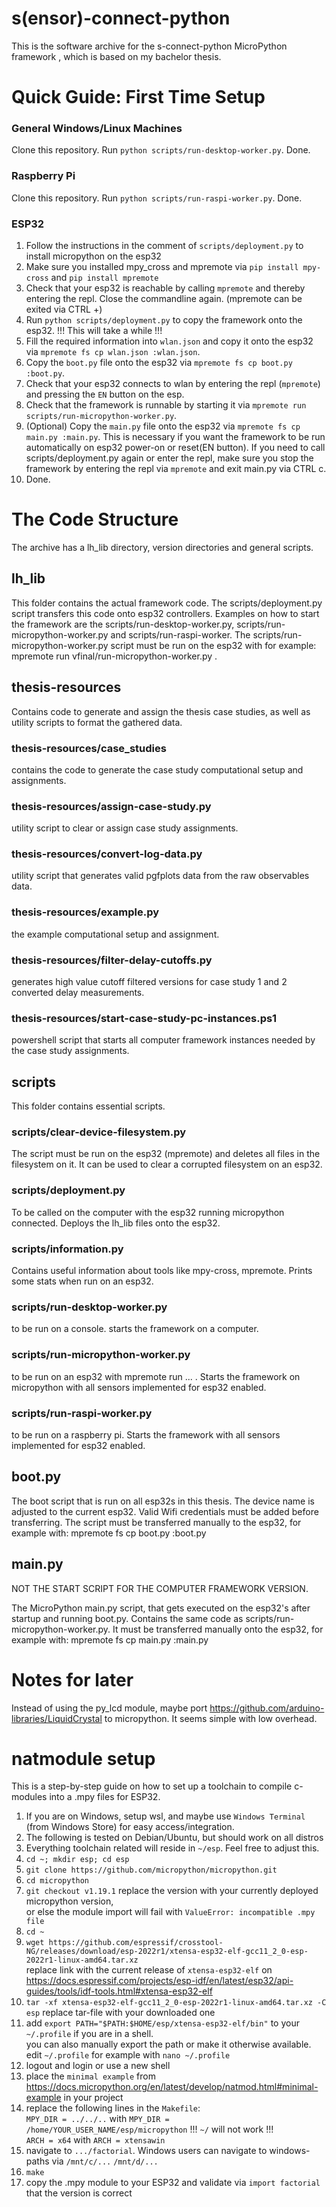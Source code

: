 # s(ensor)-connect-python
This is the software archive for the s-connect-python MicroPython framework
, which is based on my bachelor thesis.

# Quick Guide: First Time Setup
### General Windows/Linux Machines
Clone this repository. Run `python scripts/run-desktop-worker.py`. Done.
### Raspberry Pi
Clone this repository. Run `python scripts/run-raspi-worker.py`. Done.
### ESP32
1. Follow the instructions in the comment of `scripts/deployment.py` to install micropython on the esp32
2. Make sure you installed mpy_cross and mpremote via `pip install mpy-cross` and `pip install mpremote`
3. Check that your esp32 is reachable by calling `mpremote` and thereby entering the repl. Close the commandline again.
   (mpremote can be exited via CTRL +)
4. Run `python scripts/deployment.py` to copy the framework onto the esp32. !!! This will take a while !!!
5. Fill the required information into `wlan.json` and copy it onto the esp32 via `mpremote fs cp wlan.json :wlan.json`.
6. Copy the `boot.py` file onto the esp32 via `mpremote fs cp boot.py :boot.py`.
7. Check that your esp32 connects to wlan by entering the repl (`mpremote`) and pressing the `EN` button on the esp.
8. Check that the framework is runnable by starting it via `mpremote run scripts/run-micropython-worker.py`.
9. (Optional) Copy the `main.py` file onto the esp32 via `mpremote fs cp main.py :main.py`.
This is necessary if you want the framework to be run automatically on esp32 power-on or reset(EN button).
If you need to call scripts/deployment.py again or enter the repl, make sure you stop the framework by entering the
repl via `mpremote` and exit main.py via CTRL c.
10. Done.


# The Code Structure
The archive has a lh_lib directory, version directories and general scripts.
## lh_lib
This folder contains the actual framework code. The scripts/deployment.py script transfers this code onto esp32 controllers.
Examples on how to start the framework are the scripts/run-desktop-worker.py, scripts/run-micropython-worker.py and 
scripts/run-raspi-worker. The scripts/run-micropython-worker.py script must be run on the esp32 with for 
example: mpremote run vfinal/run-micropython-worker.py .
## thesis-resources
Contains code to generate and assign the thesis case studies, as well as utility scripts
to format the gathered data.
### thesis-resources/case_studies
contains the code to generate the case study computational setup and assignments.
### thesis-resources/assign-case-study.py
utility script to clear or assign case study assignments.
### thesis-resources/convert-log-data.py
utility script that generates valid pgfplots data from the raw observables data.
### thesis-resources/example.py
the example computational setup and assignment.
### thesis-resources/filter-delay-cutoffs.py
generates high value cutoff filtered versions for case study 1 and 2 converted delay measurements.
### thesis-resources/start-case-study-pc-instances.ps1
powershell script that starts all computer framework instances needed by the case study assignments.

## scripts
This folder contains essential scripts.
### scripts/clear-device-filesystem.py
The script must be run on the esp32 (mpremote) and deletes all files in the filesystem on it. It can be used to clear a corrupted
filesystem on an esp32.
### scripts/deployment.py
To be called on the computer with the esp32 running micropython connected. Deploys the lh_lib files onto the esp32.
### scripts/information.py
Contains useful information about tools like mpy-cross, mpremote. Prints some stats when run on an esp32.
### scripts/run-desktop-worker.py
to be run on a console. starts the framework on a computer.
### scripts/run-micropython-worker.py
to be run on an esp32 with mpremote run ... . Starts the framework on micropython with all sensors implemented for
esp32 enabled.
### scripts/run-raspi-worker.py
to be run on a raspberry pi. Starts the framework with all sensors implemented for esp32 enabled.

## boot.py
The boot script that is run on all esp32s in this thesis. The device name is adjusted to the current esp32.
Valid Wifi credentials must be added before transferring. The script must be transferred manually to the
esp32, for example with: mpremote fs cp boot.py :boot.py
## main.py
NOT THE START SCRIPT FOR THE COMPUTER FRAMEWORK VERSION. 

The MicroPython main.py script, that gets executed on the esp32's after startup and running boot.py.
Contains the same code as scripts/run-micropython-worker.py. It must be transferred manually onto the esp32,
for example with: mpremote fs cp main.py :main.py


# Notes for later
Instead of using the py_lcd module, maybe port https://github.com/arduino-libraries/LiquidCrystal to micropython.
It seems simple with low overhead.


# natmodule setup
This is a step-by-step guide on how to set up a toolchain to compile c-modules into a .mpy files for ESP32.
1. If you are on Windows, setup wsl, and maybe use `Windows Terminal` (from Windows Store) for easy access/integration.
2. The following is tested on Debian/Ubuntu, but should work on all distros
3. Everything toolchain related will reside in `~/esp`. Feel free to adjust this.
4. `cd ~; mkdir esp; cd esp`
5. `git clone https://github.com/micropython/micropython.git`
6. `cd micropython`
7. `git checkout v1.19.1` replace the version with your currently deployed micropython version, \
or else the module import will fail with `ValueError: incompatible .mpy file`
8. `cd ~`
9. `wget https://github.com/espressif/crosstool-NG/releases/download/esp-2022r1/xtensa-esp32-elf-gcc11_2_0-esp-2022r1-linux-amd64.tar.xz` \
replace link with the current release of `xtensa-esp32-elf` on https://docs.espressif.com/projects/esp-idf/en/latest/esp32/api-guides/tools/idf-tools.html#xtensa-esp32-elf
10. `tar -xf xtensa-esp32-elf-gcc11_2_0-esp-2022r1-linux-amd64.tar.xz -C esp` replace tar-file with your downloaded one
11. add `export PATH="$PATH:$HOME/esp/xtensa-esp32-elf/bin"` to your `~/.profile` if you are in a shell. \
you can also manually export the path or make it otherwise available. \
edit `~/.profile` for example with `nano ~/.profile`
12. logout and login or use a new shell
13. place the `minimal example` from https://docs.micropython.org/en/latest/develop/natmod.html#minimal-example in your project
14. replace the following lines in the `Makefile`: \
`MPY_DIR = ../../..` with `MPY_DIR = /home/YOUR_USER_NAME/esp/micropython` !!! `~/` will not work !!!\
`ARCH = x64` with `ARCH = xtensawin`
15. navigate to `.../factorial`. Windows users can navigate to windows-paths via `/mnt/c/...` `/mnt/d/...`
16. `make`
17. copy the .mpy module to your ESP32 and validate via `import factorial` that the version is correct

